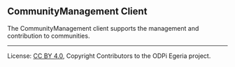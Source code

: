 <!-- SPDX-License-Identifier: CC-BY-4.0 -->
<!-- Copyright Contributors to the ODPi Egeria project. -->

## CommunityManagement Client

The CommunityManagement client supports the management and contribution to communities.





----
License: [CC BY 4.0](https://creativecommons.org/licenses/by/4.0/),
Copyright Contributors to the ODPi Egeria project.